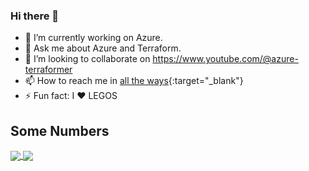### Hi there 👋

- 🔭 I’m currently working on Azure.
- 💬 Ask me about Azure and Terraform.
- 👯 I’m looking to collaborate on https://www.youtube.com/@azure-terraformer
- 📫 How to reach me in [all the ways](https://bento.me/markti){:target="_blank"}
- ⚡ Fun fact: I ❤️ LEGOS
<!-- 
- 🌱 I’m currently learning more about Zonal Resilliency.
- 🤔 I’m looking for help with ...
-->

## Some Numbers

<a href="https://github.com/markti/markti">
<img align="center" src="https://github-readme-stats.vercel.app/api?username=markti&show_icons=true&theme=cobalt" />
</a>
<a href="https://github.com/markti/markti">
<img align="center" src="https://github-readme-stats.vercel.app/api/top-langs/?username=markti&show_icons=true&theme=cobalt&hide=javascript,css" />
</a>
